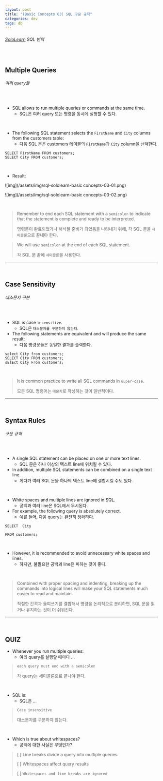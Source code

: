 ```yaml
---
layout: post
title: "(Basic Concepts 03) SQL 구문 규칙"
categories: dev
tags: db
---
```


###### [SoloLearn](https://www.sololearn.com/) SQL 번역

<br>

## Multiple Queries

###### 여러 query들

<br>

- SQL allows to run multiple queries or commands at the same time.
  - SQL은 여러 query 또는 명령을 동시에 실행할 수 있다.

<br>

- The following SQL statement selects the `FirstName` and `City` columns from the customers table:
  - 다음 SQL 문은 customers 테이블의 `FirstName`과 `City` column을 선택한다.

```mysql
SELECT FirstName FROM customers;
SELECT City FROM customers;
```

<br>

- Result:

![img](/assets/img/sql-sololearn-basic concepts-03-01.png)

![img](/assets/img/sql-sololearn-basic concepts-03-02.png)

<br>

> Remember to end each SQL statement with a `semicolon` to indicate that the statement is complete and ready to be interpreted.
>
> 명령문이 완료되었거나 해석될 준비가 되었음을 나타내기 위해, 각 SQL 문을 `세미콜론`으로 끝내야 한다.

> We will use `semicolon` at the end of each SQL statement.
>
> 각 SQL 문 끝에 `세미콜론`을 사용한다.

------

<br>

## Case Sensitivity

###### 대소문자 구분

<br>

- SQL is case `insensitive`.
  - SQL은 `대소문자를 구분하지 않는다`.
- The following statements are equivalent and will produce the same result:
  - 다음 명령문들은 동일한 결과를 출력한다.

```mysql
select City from customers;
SELECT City FROM customers;
sElEct City From customers;
```

<br>

> It is common practice to write all SQL commands in `uuper-case`.
>
> 모든 SQL 명령어는 `대문자`로 작성하는 것이 일반적이다.

------

<br>

## Syntax Rules

###### 구문 규칙

<br>

- A single SQL statement can be placed on one or more text lines.
  - SQL 문은 하나 이상의 텍스트 line에 위치될 수 있다.
- In addition, multiple SQL statements can be combined on a single text line.
  - 게다가 여러 SQL 문을 하나의 텍스트 line에 결합시킬 수도 있다.

<br>

- White spaces and multiple lines are ignored in SQL.
  - 공백과 여러 line은 SQL에서 무시된다.
- For example, the following query is absolutely correct.
  - 예를 들어, 다음 query는 완전히 정확하다.

```mysql
SELECT	City

FROM customers;
```

<br>

- However, it is recommended to avoid unnecessary white spaces and lines.
  - 하지만, 불필요한 공백과 line은 피하는 것이 좋다.

<br>

> Combined with proper spacing and indenting, breaking up the commands into logical lines will make your SQL statements much easier to read and maintain.
>
> 적절한 간격과 들여쓰기를 결합해서 명령을 논리적으로 분리하면, SQL 문을 읽거나 유지하는 것이 더 쉬워진다.

------

<br>

## QUIZ

- Whenever you run multiple queries:
  - 여러 query를 실행할 때마다 ...

> `each query must end with a semicolon`
>
> 각 query는 세미콜론으로 끝나야 한다.

<br>

- SQL is:
  - SQL은 ...

> `Case insensitive`
>
> 대소문자를 구분하지 않는다.

<br>

- Which is true about whitespaces?
  - 공백에 대한 사실은 무엇인가?

> [ ] Line breaks divide a query into multiple queries
>
> [ ] Whitespaces affect query results
>
> [ ] `Whitespaces and line breaks are ignored`

<br>
